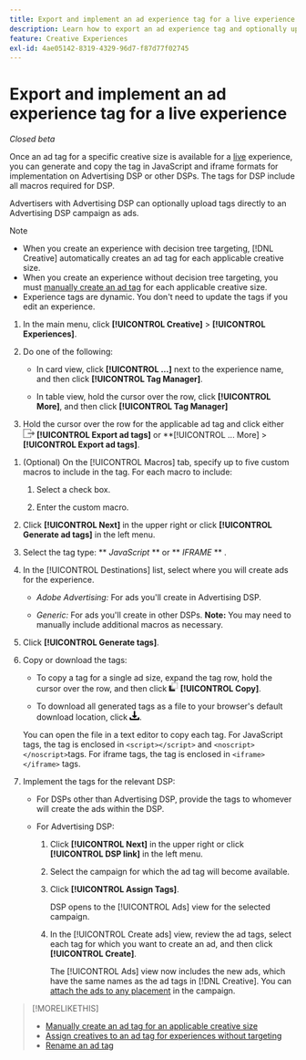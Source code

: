 ```yaml
---
title: Export and implement an ad experience tag for a live experience
description: Learn how to export an ad experience tag and optionally upload it to an Advertising DSP campaign.
feature: Creative Experiences
exl-id: 4ae05142-8319-4329-96d7-f87d77f02745
---
```

# Export and implement an ad experience tag for a live experience

*Closed beta*

Once an ad tag for a specific creative size is available for a [live](experience-about.md#experience-statuses) experience, you can generate and copy the tag in JavaScript and iframe formats for implementation on Advertising DSP or other DSPs. The tags for DSP include all macros required for DSP.

Advertisers with Advertising DSP can optionally upload tags directly to an Advertising DSP campaign as ads.

>[!NOTE]
>
>* When you create an experience with decision tree targeting, [!DNL Creative] automatically creates an ad tag for each applicable creative size.
>* When you create an experience without decision tree targeting, you must [manually create an ad tag](experience-tag-create-manually.md) for each applicable creative size.
>* Experience tags are dynamic. You don't need to update the tags if you edit an experience.

1. In the main menu, click **[!UICONTROL Creative]** > **[!UICONTROL Experiences]**.

1. Do one of the following:<!-- I see multiselect, but it's not actually working for me as of 2/3 so I don't know how exporting multiple tags works.-->

   * In card view, click **[!UICONTROL ...]** next to the experience name, and then click **[!UICONTROL Tag Manager]**.
     
   * In table view, hold the cursor over the row, click **[!UICONTROL More]**, and then click **[!UICONTROL Tag Manager]**

1. Hold the cursor over the row for the applicable ad tag and click either ![Export ad tags](/help/creative/assets/export.png "Export ad tags") **[!UICONTROL Export ad tags]** or **[!UICONTROL ... More] > **[!UICONTROL Export ad tags]**.

<!-- Tag Manager has only a list view, but no card view, as of 2/2. -->

1. (Optional) On the [!UICONTROL Macros] tab, specify up to five custom macros to include in the tag. For each macro to include:

   1. Select a check box.<!-- Explain more -->

   1. Enter the custom macro.<!-- Explain more -->

1. Click **[!UICONTROL Next]** in the upper right or click **[!UICONTROL Generate ad tags]** in the left menu.

1. Select the tag type: ** *JavaScript<!-- sic -->*  ** or ** *IFRAME* ** <!-- sic -->.

1. In the [!UICONTROL Destinations] list, select where you will create ads for the experience.

   * *Adobe Advertising:* For ads you'll create in Advertising DSP.

   * *Generic:* For ads you'll create in other DSPs. **Note:** You may need to manually include additional macros as necessary.

1. Click **[!UICONTROL Generate tags]**.

1. Copy or download the tags:

   * To copy a tag for a single ad size, expand the tag row, hold the cursor over the row, and then click ![Copy](/help/creative/assets/copy.png "Copy") **[!UICONTROL Copy]**.<!-- why diff than "Copy to clipboard icon used to copy macros for creatives? -->
   
   * To download all generated tags as a file to your browser's default download location, click ![Download tags](/help/creative/assets/download.png "Download tags").
   
   You can open the file in a text editor to copy each tag. For JavaScript tags, the tag is enclosed in `<script></script>` and `<noscript></noscript>`tags. For iframe tags, the tag is enclosed in `<iframe></iframe>` tags.

1. Implement the tags for the relevant DSP:

   * For DSPs other than Advertising DSP, provide the tags to whomever will create the ads within the DSP.

   * For Advertising DSP:

      1. Click **[!UICONTROL Next]** in the upper right or click **[!UICONTROL DSP link]** in the left menu.

      1. Select the campaign for which the ad tag will become available.

      1. Click **[!UICONTROL Assign Tags]**.

         DSP opens to the [!UICONTROL Ads] view for the selected campaign.

      1. In the [!UICONTROL Create ads] view, review the ad tags, select each tag for which you want to create an ad, and then click **[!UICONTROL Create]**.
      
         The [!UICONTROL Ads] view now includes the new ads, which have the same names as the ad tags in [!DNL Creative]. You can [attach the ads to any placement](/help/dsp/campaign-management/ads/ad-attach-to-placement.md) in the campaign.

<!-- no way to get back to the Creative Tag Manager -- you have to click back through the main menu -->

<!-- Add this info, with descriptions:

## Ad tag formats

### JavaScript

### Iframe

-->

>[!MORELIKETHIS]
>
>* [Manually create an ad tag for an applicable creative size](experience-tag-create-manually.md)
>* [Assign creatives to an ad tag for experiences without targeting](experience-tag-assign-creatives.md)
>* [Rename an ad tag](experience-tag-rename.md)
